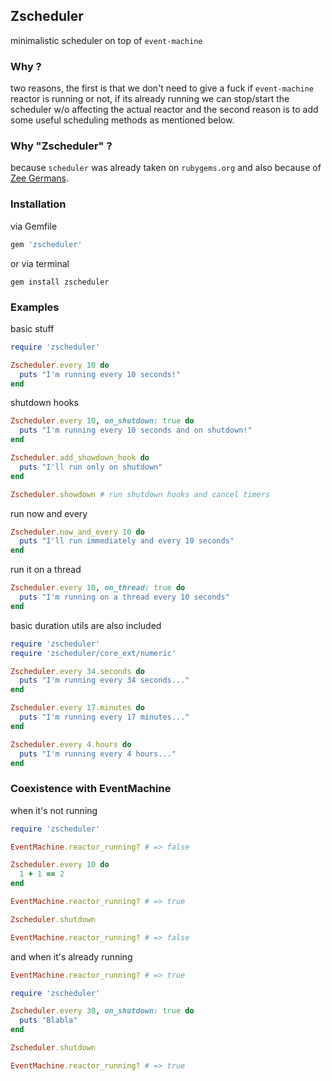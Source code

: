 ## Zscheduler 
minimalistic scheduler on top of `event-machine`

### Why ?
two reasons, the first is that we don't need to give a fuck if `event-machine`
reactor is running or not, if its already running we can stop/start the scheduler
w/o affecting the actual reactor and the second reason is to add some useful
scheduling methods as mentioned below.

### Why "Zscheduler" ?
because `scheduler` was already taken on `rubygems.org` and also because of [Zee Germans](http://www.urbandictionary.com/define.php?term=Zee%20Germans).

### Installation
via Gemfile

```ruby
gem 'zscheduler'
```

or via terminal
```
gem install zscheduler
```

### Examples

basic stuff

```ruby
require 'zscheduler'

Zscheduler.every 10 do
  puts "I'm running every 10 seconds!"
end
```

shutdown hooks

```ruby
Zscheduler.every 10, on_shutdown: true do
  puts "I'm running every 10 seconds and on shutdown!"
end

Zscheduler.add_showdown_hook do
  puts "I'll run only on shutdown"
end

Zscheduler.showdown # run shutdown hooks and cancel timers
```

run now and every
```ruby
Zscheduler.now_and_every 10 do
  puts "I'll run immediately and every 10 seconds"
end

```

run it on a thread

```ruby
Zscheduler.every 10, on_thread: true do
  puts "I'm running on a thread every 10 seconds"
end
```
basic duration utils are also included

```ruby
require 'zscheduler'
require 'zscheduler/core_ext/numeric'

Zscheduler.every 34.seconds do
  puts "I'm running every 34 seconds..."
end

Zscheduler.every 17.minutes do
  puts "I'm running every 17 minutes..."
end

Zscheduler.every 4.hours do
  puts "I'm running every 4 hours..."
end

```

### Coexistence with EventMachine
when it's not running
```ruby
require 'zscheduler'

EventMachine.reactor_running? # => false

Zscheduler.every 10 do
  1 + 1 == 2
end

EventMachine.reactor_running? # => true

Zscheduler.shutdown

EventMachine.reactor_running? # => false
```
and when it's already running

```ruby
EventMachine.reactor_running? # => true

require 'zscheduler'

Zscheduler.every 30, on_shutdown: true do
  puts "Blabla"
end

Zscheduler.shutdown 

EventMachine.reactor_running? # => true
```

